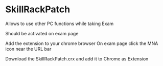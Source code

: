 # SkillRackPatch
Allows to use other PC functions while taking Exam

Should be activated on exam page

Add the extension to your chrome browser
On exam page click the MNA icon near the URL bar

Download the SkillRackPatch.crx and add it to Chrome as Extension
